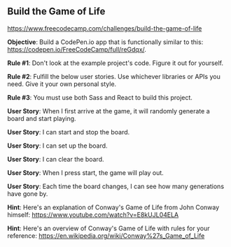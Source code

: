 Build the Game of Life
---
https://www.freecodecamp.com/challenges/build-the-game-of-life

**Objective**: Build a CodePen.io app that is functionally similar to this: https://codepen.io/FreeCodeCamp/full/reGdqx/.

**Rule #1**: Don't look at the example project's code. Figure it out for yourself.

**Rule #2**: Fulfill the below user stories. Use whichever libraries or APIs you need. Give it your own personal style.

**Rule #3**: You must use both Sass and React to build this project.

**User Story**: When I first arrive at the game, it will randomly generate a board and start playing.

**User Story**: I can start and stop the board.

**User Story**: I can set up the board.

**User Story**: I can clear the board.

**User Story**: When I press start, the game will play out.

**User Story**: Each time the board changes, I can see how many generations have gone by.

**Hint**: Here's an explanation of Conway's Game of Life from John Conway himself: https://www.youtube.com/watch?v=E8kUJL04ELA

**Hint**: Here's an overview of Conway's Game of Life with rules for your reference: https://en.wikipedia.org/wiki/Conway%27s_Game_of_Life
